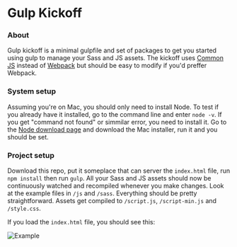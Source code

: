 # Gulp Kickoff

### About
Gulp kickoff is a minimal gulpfile and set of packages to get you started using gulp to manage your Sass and JS assets. The kickoff uses [Common JS](http://requirejs.org/docs/commonjs.html) instead of [Webpack](https://webpack.github.io/) but should be easy to modify if you'd preffer Webpack.

### System setup
Assuming you're on Mac, you should only need to install Node. To test if you already have it installed, go to the command line and enter `node -v`. If you get "command not found" or simmilar error, you need to install it. Go to the [Node download page](https://nodejs.org/en/download/) and download the Mac installer, run it and you should be set.

### Project setup
Download this repo, put it someplace that can server the `index.html` file, run `npm install` then run `gulp`. All your Sass and JS assets should now be continuously watched and recompiled whenever you make changes. Look at the example files in `/js` and `/sass`. Everything should be pretty straightforward. Assets get compiled to `/script.js`, `/script-min.js`  and `/style.css`.

If you load the `index.html` file, you should see this:

![Example](https://monosnap.com/file/SGOHf5XzB5HIRQVgbVjDxrs6pDmRCK.png)